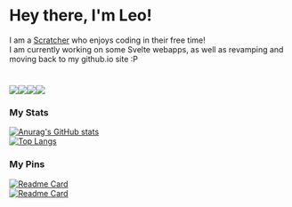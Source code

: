 <h1>Hey there, I'm Leo!</h1>

  <span>I am a <a href='https://scratch.mit.edu/users/LegoManiac04/'>Scratcher</a> who enjoys coding in their free time!</span><br>
  <span>I am currently working on some Svelte webapps, as well as revamping and moving back to my github.io site :P</span>

<h1><img src='https://img.shields.io/badge/Scratch-ffab19?style=for-the-badge&logo=Scratch&logoColor=white'><img src='https://img.shields.io/badge/Vercel-000000?style=for-the-badge&logo=vercel&logoColor=white'><img src='https://img.shields.io/badge/Svelte-4A4A55?style=for-the-badge&logo=svelte&logoColor=FF3E00'><img src='https://img.shields.io/badge/Firefox-20123a?style=for-the-badge&logo=Firefox-Browser&logoColor=none'></h1>

<h3>My Stats</h3>

[![Anurag's GitHub stats](https://github-readme-stats.vercel.app/api?username=LegoManiac04&show_icons=true&theme=great-gatsby&bg_color=3949ab,5c6bc0,d81b60&border_radius=8px&hide_border=true)](https://github.com/anuraghazra/github-readme-stats)<br>
[![Top Langs](https://github-readme-stats.vercel.app/api/top-langs/?username=LegoManiac04&theme=great-gatsby&bg_color=3949ab,5c6bc0,d81b60&border_radius=8px&hide_border=true)](https://github.com/anuraghazra/github-readme-stats)

<h3>My Pins</h3>

[![Readme Card](https://github-readme-stats.vercel.app/api/pin/?username=LegoManiac04&repo=legomaniac04.vercel.app&show_owner=false&theme=great-gatsby&bg_color=3949ab,5c6bc0,d81b60&border_radius=8px&hide_border=true)](https://github.com/LegoManiac04/legomaniac04.vercel.app) <br>
[![Readme Card](https://github-readme-stats.vercel.app/api/pin/?username=MystPi&repo=ninetails&show_owner=true&theme=great-gatsby&bg_color=3949ab,5c6bc0,d81b60&border_radius=8px&hide_border=true)](https://github.com/MystPi/ninetails)
